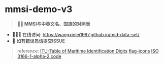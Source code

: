 # mmsi-demo-v3
> **🎉🎉 MMSI与中英文名、国旗的对照表**

- 👨🏻‍💻 在线访问: https://wangxinlei1997.github.io/mid-data-set/
- 🐞 如有错误恳请提交ISSUE
> reference: 
> [ITU-Table of Maritime Identification Digits](https://www.itu.int/en/ITU-R/terrestrial/fmd/Pages/mid.aspx)
> [flag-icons](https://github.com/lipis/flag-icons)
> [ISO 3166-1-alpha-2 code](https://www.iso.org/obp/ui/#search)

